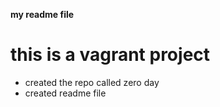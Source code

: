 **my readme file**
# this is a vagrant project
* created the repo called zero day
* created readme file

